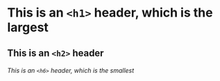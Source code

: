 # This is an `<h1>` header, which is the largest
## This is an `<h2>` header
###### This is an `<h6>` header, which is the smallest 
